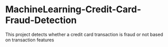# MachineLearning-Credit-Card-Fraud-Detection
This project detects whether a credit card transaction is fraud or not based on transaction features
